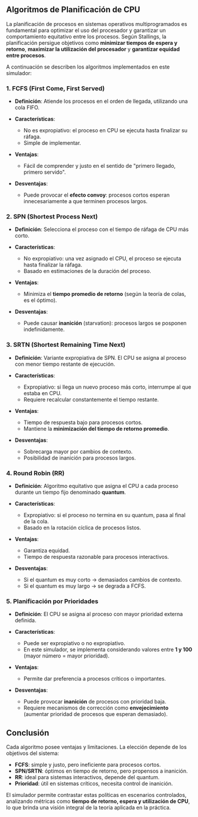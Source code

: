 ## Algoritmos de Planificación de CPU

La planificación de procesos en sistemas operativos multiprogramados es fundamental para optimizar el uso del procesador y garantizar un comportamiento equitativo entre los procesos. Según Stallings, la planificación persigue objetivos como **minimizar tiempos de espera y retorno**, **maximizar la utilización del procesador** y **garantizar equidad entre procesos**.

A continuación se describen los algoritmos implementados en este simulador:

### 1. **FCFS (First Come, First Served)**

* **Definición**: Atiende los procesos en el orden de llegada, utilizando una cola FIFO.
* **Características**:

  * No es expropiativo: el proceso en CPU se ejecuta hasta finalizar su ráfaga.
  * Simple de implementar.
* **Ventajas**:

  * Fácil de comprender y justo en el sentido de "primero llegado, primero servido".
* **Desventajas**:

  * Puede provocar el **efecto convoy**: procesos cortos esperan innecesariamente a que terminen procesos largos.


### 2. **SPN (Shortest Process Next)**

* **Definición**: Selecciona el proceso con el tiempo de ráfaga de CPU más corto.
* **Características**:

  * No expropiativo: una vez asignado el CPU, el proceso se ejecuta hasta finalizar la ráfaga.
  * Basado en estimaciones de la duración del proceso.
* **Ventajas**:

  * Minimiza el **tiempo promedio de retorno** (según la teoría de colas, es el óptimo).
* **Desventajas**:

  * Puede causar **inanición** (starvation): procesos largos se posponen indefinidamente.


### 3. **SRTN (Shortest Remaining Time Next)**

* **Definición**: Variante expropiativa de SPN. El CPU se asigna al proceso con menor tiempo restante de ejecución.
* **Características**:

  * Expropiativo: si llega un nuevo proceso más corto, interrumpe al que estaba en CPU.
  * Requiere recalcular constantemente el tiempo restante.
* **Ventajas**:

  * Tiempo de respuesta bajo para procesos cortos.
  * Mantiene la **minimización del tiempo de retorno promedio**.
* **Desventajas**:

  * Sobrecarga mayor por cambios de contexto.
  * Posibilidad de inanición para procesos largos.


### 4. **Round Robin (RR)**

* **Definición**: Algoritmo equitativo que asigna el CPU a cada proceso durante un tiempo fijo denominado **quantum**.
* **Características**:

  * Expropiativo: si el proceso no termina en su quantum, pasa al final de la cola.
  * Basado en la rotación cíclica de procesos listos.
* **Ventajas**:

  * Garantiza equidad.
  * Tiempo de respuesta razonable para procesos interactivos.
* **Desventajas**:

  * Si el quantum es muy corto → demasiados cambios de contexto.
  * Si el quantum es muy largo → se degrada a FCFS.


### 5. **Planificación por Prioridades**

* **Definición**: El CPU se asigna al proceso con mayor prioridad externa definida.
* **Características**:

  * Puede ser expropiativo o no expropiativo.
  * En este simulador, se implementa considerando valores entre **1 y 100** (mayor número = mayor prioridad).
* **Ventajas**:

  * Permite dar preferencia a procesos críticos o importantes.
* **Desventajas**:

  * Puede provocar **inanición** de procesos con prioridad baja.
  * Requiere mecanismos de corrección como **envejecimiento** (aumentar prioridad de procesos que esperan demasiado).


## Conclusión

Cada algoritmo posee ventajas y limitaciones. La elección depende de los objetivos del sistema:

* **FCFS**: simple y justo, pero ineficiente para procesos cortos.
* **SPN/SRTN**: óptimos en tiempo de retorno, pero propensos a inanición.
* **RR**: ideal para sistemas interactivos, depende del quantum.
* **Prioridad**: útil en sistemas críticos, necesita control de inanición.

El simulador permite contrastar estas políticas en escenarios controlados, analizando métricas como **tiempo de retorno, espera y utilización de CPU**, lo que brinda una visión integral de la teoría aplicada en la práctica.
